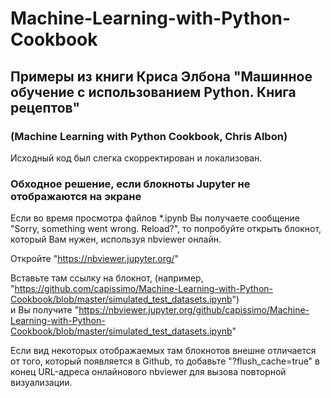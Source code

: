 # Machine-Learning-with-Python-Cookbook

## Примеры из книги Криса Элбона "Машинное обучение с использованием Python. Книга рецептов" 
### (Machine Learning with Python Cookbook, Chris Albon)

Исходный код был слегка скорректирован и локализован.

### Обходное решение, если блокноты Jupyter не отображаются на экране

Если во время просмотра файлов *.ipynb Вы получаете сообщение "Sorry, something went wrong. Reload?",
то попробуйте открыть блокнот, который Вам нужен, используя nbviewer онлайн. 

Откройте "https://nbviewer.jupyter.org/"

Вставьте там ссылку на блокнот, 
(например, "https://github.com/capissimo/Machine-Learning-with-Python-Cookbook/blob/master/simulated_test_datasets.ipynb")  
и Вы получите 
"https://nbviewer.jupyter.org/github/capissimo/Machine-Learning-with-Python-Cookbook/blob/master/simulated_test_datasets.ipynb"

Если вид некоторых отображаемых там блокнотов внешне отличается от того, который появляется в Github, то добавьте "?flush_cache=true" в конец URL-адреса онлайнового nbviewer для вызова повторной визуализации.
